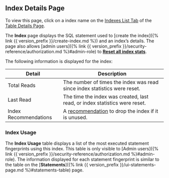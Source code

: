 ## Index Details Page

To view this page, click on a index name on the [Indexes List Tab](#indexes-list-tab) of the [Table Details Page](#table-details-page).

The **Index** page displays the SQL statement used to [create the index]({% link {{ version_prefix }}/create-index.md %}) and an index’s details. The page also allows [admin users]({% link {{ version_prefix }}/security-reference/authorization.md %}#admin-role) to [**Reset all index stats**](#reset-all-index-statistics).

The following information is displayed for the index:

 Detail               | Description
----------------------|-------------
Total Reads           | The number of times the index was read since index statistics were reset.
Last Read             | The time the index was created, last read, or index statistics were reset.
Index Recommendations | A [recommendation](#index-recommendations) to drop the index if it is unused.

### Index Usage

The **Index Usage** table displays a list of the most executed statement fingerprints using this index. This table is only visible to [Admin users]({% link {{ version_prefix }}/security-reference/authorization.md %}#admin-role). The information displayed for each statement fingerprint is similar to the table on the [**Statements**]({% link {{ version_prefix }}/ui-statements-page.md %}#statements-table) page.